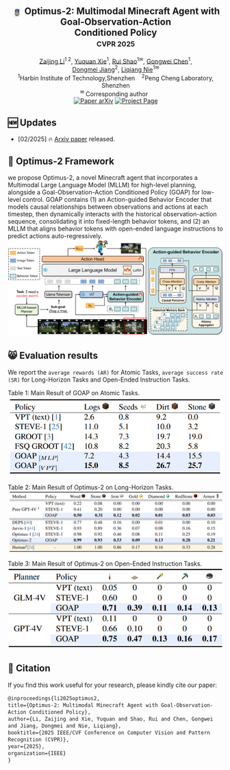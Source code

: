 <div align="center">
<h2 align="center">
   <img src="./assets/optimus2.png" style="vertical-align: middle; height: 1em; padding: 0 0.2em;"> <b>Optimus-2: Multimodal Minecraft Agent with Goal-Observation-Action
     <br />  Conditioned Policy
   <br /> <font size=3>CVPR 2025 </font></b> 
</h2>
<div>
<a target="_blank" href="https://scholar.google.com/citations?user=TDBF2UoAAAAJ&hl=en&oi=ao">Zaijing&#160;Li</a><sup>1 2</sup>,
<a target="_blank" href="https://scholar.google.com/citations?user=KO77A2oAAAAJ&hl=en">Yuquan&#160;Xie</a><sup>1</sup>,
<a target="_blank" href="https://scholar.google.com/citations?user=9Vc--XsAAAAJ&hl=en&oi=ao">Rui&#160;Shao</a><sup>1&#9993</sup>,
<a target="_blank" href="https://scholar.google.com/citations?user=Mpg0w3cAAAAJ&hl=en&oi=ao">Gongwei&#160;Chen</a><sup>1</sup>,
<br>
<a target="_blank" href="https://scholar.google.com/citations?hl=en&user=Awsue7sAAAAJ">Dongmei&#160;Jiang</a><sup>2</sup>,
 <a target="_blank" href="https://scholar.google.com/citations?hl=en&user=yywVMhUAAAAJ">Liqiang&#160;Nie</a><sup>1&#9993</sup>
</div>
<sup>1</sup>Harbin Institute of Technology,Shenzhen&#160&#160&#160</span>
<sup>2</sup>Peng Cheng Laboratory, Shenzhen</span>
<br />
<sup>&#9993&#160;</sup>Corresponding author&#160;&#160;</span>
<br/>
<div align="center">
    <a href="https://arxiv.org/abs/2502.19902" target="_blank">
    <img src="https://img.shields.io/badge/Paper-arXiv-deepgreen" alt="Paper arXiv"></a>
    <a href="https://cybertronagent.github.io/Optimus-1.github.io/" target="_blank">
    <img src="https://img.shields.io/badge/Project-Optimus--1-9cf" alt="Project Page"></a>
</div>
</div>



## :new: Updates
- [02/2025] :fire: [Arxiv paper](https://arxiv.org/abs/2502.19902) released.



## :balloon: Optimus-2 Framework
we propose Optimus-2, a novel Minecraft agent that incorporates a Multimodal Large Language Model (MLLM) for high-level planning, alongside a Goal-Observation-Action Conditioned Policy (GOAP) for low-level control. GOAP contains (1) an Action-guided Behavior Encoder that models causal relationships between observations and actions at each timestep, then dynamically interacts with the historical observation-action sequence, consolidating it into fixed-length behavior tokens, and (2) an MLLM that aligns behavior tokens with open-ended language instructions to predict actions auto-regressively.
<img src="./assets/fig2.png" >

## :smile_cat: Evaluation results
We report the `average rewards (AR)` for Atomic Tasks, `average success rate (SR)` for Long-Horizon Tasks and Open-Ended Instruction Tasks.

Table 1: Main Result of GOAP on Atomic Tasks.
<img src="./assets/table1.png" >

Table 2: Main Result of Optimus-2 on Long-Horizon Tasks.
<img src="./assets/table2.png" >

Table 3: Main Result of Optimus-2 on Open-Ended Instruction Tasks.
<img src="./assets/table3.png" >

## :hugs: Citation

If you find this work useful for your research, please kindly cite our paper:

```
@inproceedings{li2025optimus2,
title={Optimus-2: Multimodal Minecraft Agent with Goal-Observation-Action Conditioned Policy},
author={Li, Zaijing and Xie, Yuquan and Shao, Rui and Chen, Gongwei and Jiang, Dongmei and Nie, Liqiang},
booktitle={2025 IEEE/CVF Conference on Computer Vision and Pattern Recognition (CVPR)},
year={2025},
organization={IEEE}
}
```



